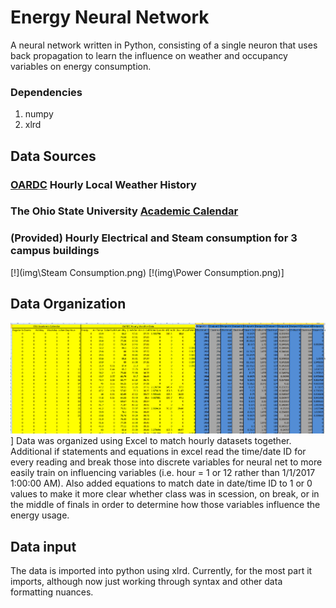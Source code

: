 # Energy Neural Network
A neural network written in Python, consisting of a single neuron that uses back propagation to learn the influence on weather and occupancy variables on energy consumption.

### Dependencies
1. numpy
2. xlrd

## Data Sources
### [OARDC](http://www.oardc.ohio-state.edu/weather1/stationinfo.asp?id=14) Hourly Local Weather History
### The Ohio State University [Academic Calendar](https://registrar.osu.edu/staff/bigcal.asp)
### (Provided) Hourly Electrical and Steam consumption for 3 campus buildings
[!](img\Steam Consumption.png)
[!(img\Power Consumption.png)]

## Data Organization
![](img\IO.png)]
Data was organized using Excel to match hourly datasets together. Additional if statements and equations in excel read the time/date ID for every reading and break those into discrete variables for neural net to more easily train on influencing variables (i.e. hour = 1 or 12 rather than 1/1/2017  1:00:00 AM). Also added equations to match date in date/time ID to 1 or 0 values to make it more clear whether class was in scession, on break, or in the middle of finals in order to determine how those variables influence the energy usage.

## Data input
The data is imported into python using xlrd. Currently, for the most part it imports, although now just working through syntax and other data formatting nuances.
